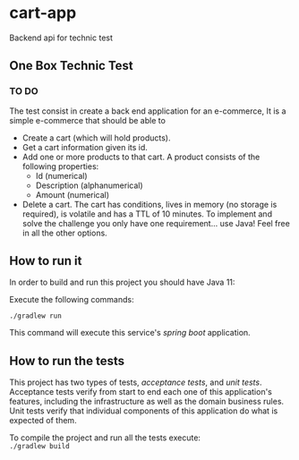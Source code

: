# cart-app
Backend api for technic test

## One Box Technic Test 

### TO DO
The test consist in create a back end application for an e-commerce,
It is a simple e-commerce that should be able to
- Create a cart (which will hold products).
- Get a cart information given its id.
- Add one or more products to that cart. A product consists of
the following properties:
  - Id (numerical)
  - Description (alphanumerical)
  - Amount (numerical)
- Delete a cart.
The cart has conditions, lives in memory (no storage is required), is
volatile and has a TTL of 10 minutes.
To implement and solve the challenge you only have one
requirement... use Java! Feel free in all the other options.

## How to run it

In order to build and run this project you should have Java 11:

Execute the following commands:
```
./gradlew run
```
This command will execute this service's *spring boot* application.

## How to run the tests

This project has two types of tests, *acceptance tests*, and *unit tests*.  
Acceptance tests verify from start to end each one of this application's features, including the infrastructure as well as the domain business rules.
Unit tests verify that individual components of this application do what is expected of them.

To compile the project and run all the tests execute:  
`./gradlew build`